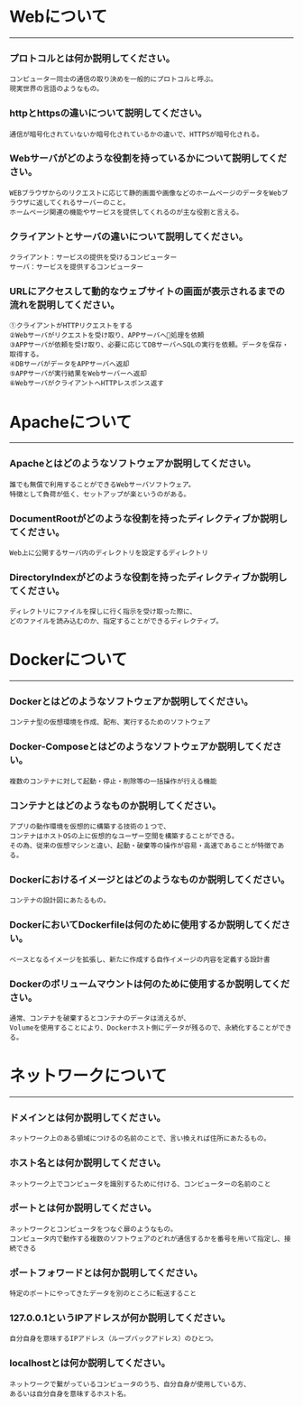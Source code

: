 # Webについて
---
### プロトコルとは何か説明してください。　
    コンピューター同士の通信の取り決めを一般的にプロトコルと呼ぶ。  
    現実世界の言語のようなもの。



### httpとhttpsの違いについて説明してください。
    通信が暗号化されていないか暗号化されているかの違いで、HTTPSが暗号化される。



### Webサーバがどのような役割を持っているかについて説明してください。
    WEBブラウザからのリクエストに応じて静的画面や画像などのホームページのデータをWebブラウザに返してくれるサーバーのこと。
    ホームページ関連の機能やサービスを提供してくれるのが主な役割と言える。



### クライアントとサーバの違いについて説明してください。
    クライアント：サービスの提供を受けるコンピューター
    サーバ：サービスを提供するコンピューター



### URLにアクセスして動的なウェブサイトの画面が表示されるまでの流れを説明してください。
    ①クライアントがHTTPリクエストをする
    ②Webサーバがリクエストを受け取り、APPサーバへ処理を依頼
    ③APPサーバが依頼を受け取り、必要に応じてDBサーバへSQLの実行を依頼。データを保存・取得する。
    ④DBサーバがデータをAPPサーバへ返却
    ⑤APPサーバが実行結果をWebサーバーへ返却
    ⑥WebサーバがクライアントへHTTPレスポンス返す




# Apacheについて
---
### Apacheとはどのようなソフトウェアか説明してください。
    誰でも無償で利用することができるWebサーバソフトウェア。
    特徴として負荷が低く、セットアップが楽というのがある。


### DocumentRootがどのような役割を持ったディレクティブか説明してください。
    Web上に公開するサーバ内のディレクトリを設定するディレクトリ


### DirectoryIndexがどのような役割を持ったディレクティブか説明してください。
    ディレクトリにファイルを探しに行く指示を受け取った際に、  
    どのファイルを読み込むのか、指定することができるディレクティブ。




# Dockerについて
---
### Dockerとはどのようなソフトウェアか説明してください。
    コンテナ型の仮想環境を作成、配布、実行するためのソフトウェア



### Docker-Composeとはどのようなソフトウェアか説明してください。
    複数のコンテナに対して起動・停止・削除等の一括操作が行える機能



### コンテナとはどのようなものか説明してください。
    アプリの動作環境を仮想的に構築する技術の１つで、  
    コンテナはホストOSの上に仮想的なユーザー空間を構築することができる。  
    その為、従来の仮想マシンと違い、起動・破棄等の操作が容易・高速であることが特徴である。

### Dockerにおけるイメージとはどのようなものか説明してください。
    コンテナの設計図にあたるもの。


### DockerにおいてDockerfileは何のために使用するか説明してください。
    ベースとなるイメージを拡張し、新たに作成する自作イメージの内容を定義する設計書


### Dockerのボリュームマウントは何のために使用するか説明してください。
    通常、コンテナを破棄するとコンテナのデータは消えるが、  
    Volumeを使用することにより、Dockerホスト側にデータが残るので、永続化することができる。
    




# ネットワークについて
---
### ドメインとは何か説明してください。
    ネットワーク上のある領域につけるの名前のことで、言い換えれば住所にあたるもの。



### ホスト名とは何か説明してください。
    ネットワーク上でコンピュータを識別するために付ける、コンピューターの名前のこと



### ポートとは何か説明してください。
    ネットワークとコンピュータをつなぐ扉のようなもの。
    コンピュータ内で動作する複数のソフトウェアのどれが通信するかを番号を用いて指定し、接続できる

### ポートフォワードとは何か説明してください。
    特定のポートにやってきたデータを別のところに転送すること


### 127.0.0.1というIPアドレスが何か説明してください。
    自分自身を意味するIPアドレス（ループバックアドレス）のひとつ。


### localhostとは何か説明してください。
    ネットワークで繋がっているコンピュータのうち、自分自身が使用している方、  
    あるいは自分自身を意味するホスト名。




